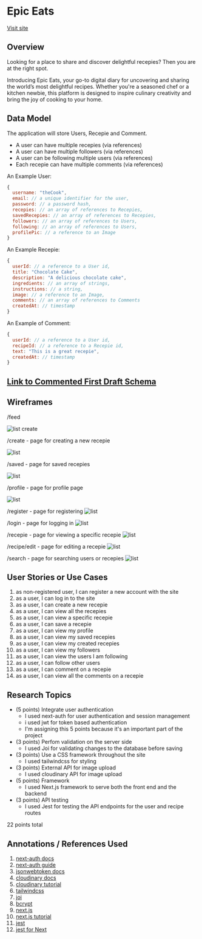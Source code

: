 # Epic Eats 
[Visit site](https://epic-eats.vercel.app/home)
## Overview

Looking for a place to share and discover delightful recepies? Then you are at the right spot.

Introducing Epic Eats, your go-to digital diary for uncovering and sharing the world’s most delightful recipes. Whether you're a seasoned chef or a kitchen newbie, this platform is designed to inspire culinary creativity and bring the joy of cooking to your home.


## Data Model 

The application will store Users, Recepie and Comment.

* A user can have multiple recepies (via references)
* A user can have multiple followers (via references)
* A user can be following multiple users (via references)
* Each recepie can have multiple comments (via references)

An Example User:

```javascript
{
  username: "theCook",
  email: // a unique identifier for the user,
  password: // a password hash,
  recepies: // an array of references to Recepies,
  savedRecepies: // an array of references to Recepies,
  followers: // an array of references to Users,
  following: // an array of references to Users,
  profilePic: // a reference to an Image
}
```

An Example Recepie:

```javascript
{
  userId: // a reference to a User id,
  title: "Chocolate Cake",
  description: "A delicious chocolate cake",
  ingredients: // an array of strings,
  instructions: // a string,
  image: // a reference to an Image,
  comments: // an array of references to Comments
  createdAt: // timestamp
}
```

An Example of Comment:
  
  ```javascript
  {
    userId: // a reference to a User id,
    recipeId: // a reference to a Recepie id,
    text: "This is a great recepie",
    createdAt: // timestamp
  }
  ```

## [Link to Commented First Draft Schema](db.js) 

## Wireframes


/feed

![list create](./epic-eats/documentation/feed.png)

/create - page for creating a new recepie

![list](./epic-eats/documentation/create.png)

/saved - page for saved recepies

![list](./epic-eats/documentation/saved.png)

/profile - page for profile page

![list](./epic-eats/documentation/profile.png)

/register - page for registering
![list](./epic-eats/documentation/register.png)

/login - page for logging in
![list](./epic-eats/documentation/login.png)

/recepie - page for viewing a specific recepie
![list](./epic-eats/documentation/recipe.png)

/recipe/edit - page for editing a recepie
![list](./epic-eats/documentation/edit.png)

/search - page for searching users or recepies
![list](./epic-eats/documentation/search.png)


## User Stories or Use Cases


1. as non-registered user, I can register a new account with the site
2. as a user, I can log in to the site
3. as a user, I can create a new recepie
4. as a user, I can view all the recepies
5. as a user, I can view a specific recepie
6. as a user, I can save a recepie
7. as a user, I can view my profile
8. as a user, I can view my saved recepies
9. as a user, I can view my created recepies
10. as a user, I can view my followers
11. as a user, I can view the users I am following
12. as a user, I can follow other users
13. as a user, I can comment on a recepie
14. as a user, I can view all the comments on a recepie
## Research Topics

* (5 points) Integrate user authentication
    * I used next-auth for user authentication and session management
    * i used jwt for token based authentication
    * I'm assigning this 5 points because it's an important part of the project
* (3 points) Perfom validation on the server side
    * I used Joi for validating changes to the database before saving
* (3 points) Use a CSS framework throughout the site
    * I used tailwindcss for styling
* (3 points) External API for image upload
    * I used cloudinary API for image upload
* (5 points) Framework
    * I used Next.js framework to serve both the front end and the backend
* (3 points) API testing
    * I used Jest for testing the API endpoints for the user and recipe routes

22 points total





## Annotations / References Used


1. [next-auth docs](https://next-auth.js.org/getting-started/introduction)
2. [next-auth guide](https://clerk.com/blog/complete-guide-session-management-nextjs)
3. [jsonwebtoken docs](https://jwt.io/) 
4. [cloudinary docs](https://cloudinary.com/documentation/upload_images)
5. [cloudinary tutorial](https://youtu.be/ULp6-UjQA3o?si=5c2mX5SSjfORtKhb)
6. [tailwindcss](https://tailwindcss.com/docs)
7. [joi](https://joi.dev/api/?v=17.12.2)
8. [bcrypt](https://www.npmjs.com/package/bcrypt)
9. [next.js](https://nextjs.org/docs/getting-started)
10. [next.js tutorial](https://youtu.be/NgayZAuTgwM?si=cklGzP7w6V53GBil)
11. [jest](https://jestjs.io/docs/getting-started)
12. [jest for Next](https://nextjs.org/docs/app/building-your-application/testing/jest)
